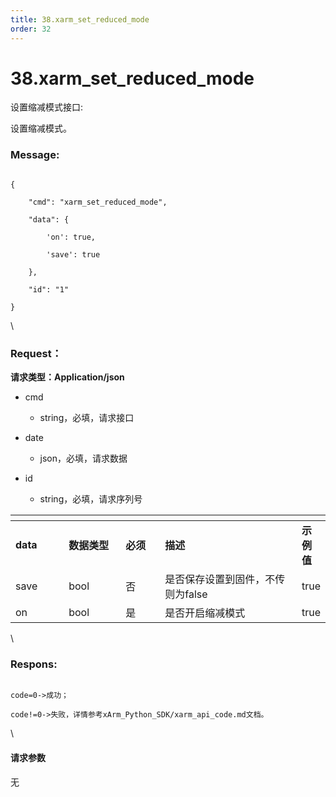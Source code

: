 ```yaml
---
title: 38.xarm_set_reduced_mode
order: 32
---
```

# 38.xarm\_set\_reduced\_mode



 



设置缩减模式接口:

设置缩减模式。



### Message:  



```

{

    "cmd": "xarm_set_reduced_mode",

    "data": {

        'on': true, 

        'save': true

    },

    "id": "1"

}

```



\





### Request：    



**请求类型：Application/json**



* cmd

  * string，必填，请求接口

* date

  * json，必填，请求数据

* id

  * string，必填，请求序列号



<table data-header-hidden><thead><tr><th width="89"></th><th width="100"></th><th width="65"></th><th width="300"></th><th></th></tr></thead><tbody><tr><td><strong>data</strong></td><td><strong>数据类型</strong></td><td><strong>必须</strong></td><td><strong>描述</strong></td><td><strong>示例值</strong></td></tr><tr><td>save</td><td>bool</td><td>否</td><td>是否保存设置到固件，不传则为false</td><td>true</td></tr><tr><td>on</td><td>bool</td><td>是</td><td>是否开启缩减模式</td><td>true</td></tr></tbody></table>



\





### Respons:     



```

code=0->成功；

code!=0->失败，详情参考xArm_Python_SDK/xarm_api_code.md文档。

```



\





#### 请求参数



无
